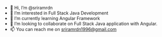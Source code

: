 - 👋 Hi, I’m @sriramrdn
- 👀 I’m interested in Full Stack Java Development
- 🌱 I’m currently learning Angular Framework
- 💞️ I’m looking to collaborate on Full Stack Java application with Angular.
- 📫 You can reach me on sriramrdn1996@gmail.com

<!---
sriramrdn/sriramrdn is a ✨ special ✨ repository because its `README.md` (this file) appears on your GitHub profile.
You can click the Preview link to take a look at your changes.
--->
